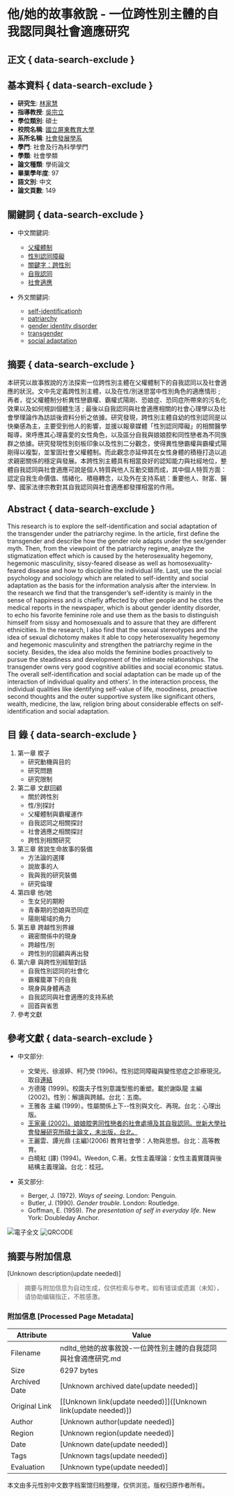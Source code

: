 # 他/她的故事敘說 - 一位跨性別主體的自我認同與社會適應研究

## 正文 { data-search-exclude }


## 基本資料 { data-search-exclude }

- **研究生**: [林家慧](#)
- **指導教授**: [吳宗立](#)
- **學位類別**: 碩士
- **校院名稱**: [國立屏東教育大學](#)
- **系所名稱**: [社會發展學系](#)
- **學門**: 社會及行為科學學門
- **學類**: 社會學類
- **論文種類**: 學術論文
- **畢業學年度**: 97
- **語文別**: 中文
- **論文頁數**: 149

## 關鍵詞 { data-search-exclude }

- 中文關鍵詞: 
  - [父權體制](#)
  - [性別認同障礙](#)
  - [關鍵字：跨性別](#)
  - [自我認同](#)
  - [社會適應](#)
  
- 外文關鍵詞: 
  - [self-identificationh](#)
  - [patriarchy](#)
  - [gender identity disorder](#)
  - [transgender](#)
  - [social adaptation](#)

## 摘要 { data-search-exclude }

本研究以故事敘說的方法探索一位跨性別主體在父權體制下的自我認同以及社會適應的狀況。文中先定義跨性別主體，以及在性/別迷思當中性別角色的適應情形 ; 再者，從父權體制分析異性戀霸權、霸權式陽剛、恐娘症、恐同症所帶來的污名化效果以及如何規訓個體生活 ; 最後以自我認同與社會適應相關的社會心理學以及社會學理論作為訪談後資料分析之依據。研究發現，跨性別主體自幼的性別認同是以快樂感為主，主要受到他人的影響，並援以報章媒體「性別認同障礙」的相關醫學報導，來呼應其心理喜愛的女性角色，以及區分自我與娘娘腔和同性戀者為不同族群之依據。研究發現性別刻板印象以及性別二分觀念，使得異性戀霸權與霸權式陽剛得以複製，並鞏固社會父權體制。而此觀念亦延伸其在女性身體的積極打造以追求親密關係的穩定與發展。本跨性別主體具有相當良好的認知能力與社經地位，整體自我認同與社會適應可說是個人特質與他人互動交錯而成，其中個人特質方面：認定自我生命價值、情緒化、積極轉念，以及外在支持系統：重要他人、財富、醫學、國家法律宗教對其自我認同與社會適應都發揮相當的作用。

## Abstract { data-search-exclude }

This research is to explore the self-identification and social adaptation of the transgender under the patriarchy regime. In the article, first define the transgender and describe how the gender role adapts under the sex/gender myth. Then, from the viewpoint of the patriarchy regime, analyze the stigmatization effect which is caused by the heterosexuality hegemony, hegemonic masculinity, sissy-feared disease as well as homosexuality-feared disease and how to discipline the individual life. Last, use the social psychology and sociology which are related to self-identity and social adaptation as the basis for the information analysis after the interview. In the research we find that the transgender’s self-identity is mainly in the sense of happiness and is chiefly affected by other people and he cites the medical reports in the newspaper, which is about gender identity disorder, to echo his favorite feminine role and use them as the basis to distinguish himself from sissy and homosexuals and to assure that they are different ethnicities. In the research, I also find that the sexual stereotypes and the idea of sexual dichotomy makes it able to copy heterosexuality hegemony and hegemonic masculinity and strengthen the patriarchy regime in the society. Besides, the idea also molds the feminine bodies proactively to pursue the steadiness and development of the intimate relationships. The transgender owns very good cognitive abilities and social economic status. The overall self-identification and social adaptation can be made up of the interaction of individual quality and others’. In the interaction process, the individual qualities like identifying self-value of life, moodiness, proactive second thoughts and the outer supportive system like significant others, wealth, medicine, the law, religion bring about considerable effects on self-identification and social adaptation.

## 目 錄 { data-search-exclude }

1. 第一章 楔子 
   - 研究動機與目的
   - 研究問題
   - 研究限制
2. 第二章 文獻回顧 
   - 關於跨性別
   - 性/別探討
   - 父權體制與霸權運作
   - 自我認同之相關探討
   - 社會適應之相關探討
   - 跨性別相關研究
3. 第三章 敘說生命故事的裝備 
   - 方法論的選擇
   - 說故事的人
   - 我與我的研究裝備
   - 研究倫理
4. 第四章 他/她
   - 生女兒的期盼
   - 青春期的恐娘與恐同症
   - 陽剛場域的角力
5. 第五章 跨越性別界線 
   - 親密關係中的現身
   - 跨越性/別
   - 跨性別的回顧與再出發
6. 第六章 與跨性別經驗對話 
   - 自我性別認同的社會化
   - 霸權籠罩下的自我
   - 現身與身體再造
   - 自我認同與社會適應的支持系統
   - 回首與省思
7. 參考文獻

## 參考文獻 { data-search-exclude }

- 中文部分:  
    - 文榮光、徐淑婷、柯乃熒 (1996)。性別認同障礙與變性慾症之診療現況。取自[連結](http://www.geocities.com/westhollywood/village/4618/news101.htm)
    - 方德隆 (1999)。校園夫子性別意識型態的重塑。載於謝臥龍 主編 (2002)。性別：解讀與跨越。台北：五南。
    - 王雅各 主編 (1999）。性屬關係上下--性別與文化、再現。台北：心理出版。
    - [王家豪 (2002)。娘娘腔男同性戀者的社會處境及其自我認同。世新大學社會發展研究所碩士論文，未出版，台北。](https://ndltd.ncl.edu.tw/cgi-bin/gs32/gsweb.cgi?o=dnclcdr&s=id=%22091SHU05655014%22.&searchmode=basic)
    - 王麗雲、譚光鼎 (主編)(2006) 教育社會學：人物與思想。台北：高等教育。
    - 白曉紅 (譯) (1994)。Weedon, C.著。女性主義理論：女性主義實踐與後結構主義理論。台北：桂冠。

- 英文部分:  
    - Berger, J. (1972). *Ways of seeing*. London: Penguin.
    - Butler, J. (1990). *Gender trouble*. London: Routledge.
    - Goffman, E. (1959). *The presentation of self in everyday life*. New York: Doubleday Anchor.

![電子全文](# "電子全文")
![QRCODE](# "QR Code")
<!-- tcd_original_link https://ndltd.ncl.edu.tw/r/86033192908782357322 -->


## 摘要与附加信息

<!-- tcd_abstract -->
[Unknown description(update needed)]
<!-- tcd_abstract_end -->

> 摘要与附加信息为自动生成，仅供检索与参考。如有错误或遗漏（未知），请协助编辑指正，不胜感激。

### 附加信息 [Processed Page Metadata]

| Attribute       | Value                                  |
|-----------------|----------------------------------------|
| Filename        | ndltd_他她的故事敘說-一位跨性別主體的自我認同與社會適應研究.md                             |
| Size            | 6297 bytes                           |
| Archived Date   | [Unknown archived date(update needed)]                             |
| Original Link   | [[Unknown link(update needed)]]([Unknown link(update needed)])                       |
| Author          | [Unknown author(update needed)]                               |
| Region          | [Unknown region(update needed)]                               |
| Date            | [Unknown date(update needed)]                                 |
| Tags            | [Unknown tags(update needed)]                                 |
| Evaluation            | [Unknown type(update needed)]                                 |
<!-- tcd_table_end -->

本文由多元性别中文数字档案馆归档整理，仅供浏览。版权归原作者所有。
